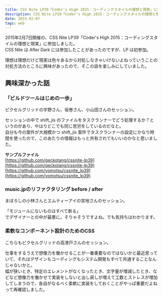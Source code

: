 ```yaml
---
title: CSS Nite LP39「Coder's High 2015：コーディングスタイルの理想と現実」に参加しました
description: CSS Nite LP39「Coder's High 2015：コーディングスタイルの理想と現実」に参加した話。
date: 2015-02-07
tags: web
---
```


2015年2月7日開催の、CSS Nite LP39「Coder's High 2015：コーディングスタイルの理想と現実」に参加しました。  
CSS Nite は After Dark には参加したことがあったのですが、LP は初参加。

理想は理想だけど現実は色々あるから対処しなきゃいけないよねっていうことの対処方法のところに興味があったので、そこの話を楽しみにしていました。


## 興味深かった話

### 「ビルドツールはじめの一歩」

ピクセルグリッドの宇野さん、坂巻さん、小山田さんのセッション。

セッションの中で shift_jis のファイルをタスクランナーでどう処理するか？というのがあり、やはりどこでも同じ苦労をしているのだなと。  
自分も今の案件が大規模かつ shift_jis 案件でタスクランナーの設定にかなり時間を使ったので、このあたりの情報はもっと共有されてもいいのかなと思いました。

**サンプルファイル**  
[https://github.com/geckotang/cssnite-lp39](https://github.com/geckotang/cssnite-lp39)  
[https://github.com/yomotsu/cssnite_lp39](https://github.com/yomotsu/cssnite_lp39)


### music.jpのリファクタリング before / after

まぼろしの小林さんとエムティーアイの宮地さんのセッション。

「モジュールにないものはすべて断る」  
でデザイナーとの中が最悪に。そりゃそうですよね。でも気持ちはわかります。


### 柔軟なコンポーネント設計のためのCSS

こちらもピクセルグリッドの高津戸さんのセッション。

仕事をするうえで想像力を働かせることが一番重要なのではないかと最近思っていて、それはデザインもコーディングもシステム開発もすべて共通することなんじゃないかと。  
幅が狭いとき、特定のエレメントがなくなったとき、文字量が増減したとき、などなど想像力を働かせて実装をしないと出し戻しが増えて工数とストレスが増加してしまうので、各自がなるべく柔軟に実装をしておくことがやっぱ重要だよねって再確認しました。
